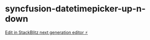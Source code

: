 # syncfusion-datetimepicker-up-n-down

[Edit in StackBlitz next generation editor ⚡️](https://stackblitz.com/~/github.com/dbaines48/syncfusion-datetimepicker-up-n-down)